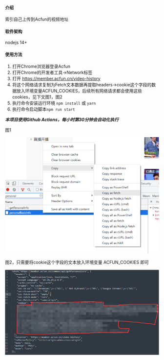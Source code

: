 #### 介绍

索引自己上传到Acfun的视频地址

#### 软件架构

nodejs 14+

#### 使用方法

1. 打开Chrome浏览器登录Acfun
2. 打开Chrome的开发者工具->Network标签
3. 打开 https://member.acfun.cn/video-history
4. 将这个网络请求复制为Fetch文本数据再提取headers->cookie这个字段的数据放入环境变量ACFUN_COOKIES，后续所有网络请求都会使用这些cookies，见下文图1，图2
5. 执行命令安装运行环境 `npm install` 或 `yarn`
6. 执行命令启动脚本`npm run start`

***本项目使用Github Actions，每小时第30分钟会自动化执行*** 

图1

![图1](img/1.png)



图2，只需要将cookie这个字段的文本放入环境变量 ACFUN_COOKIES 即可

![图2](img/2.png)